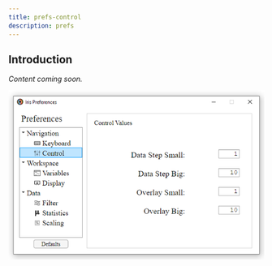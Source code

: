 ```yaml
---
title: prefs-control
description: prefs
---
```


## Introduction
 *Content coming soon.*

![Control](..\img\pref-control.png)
